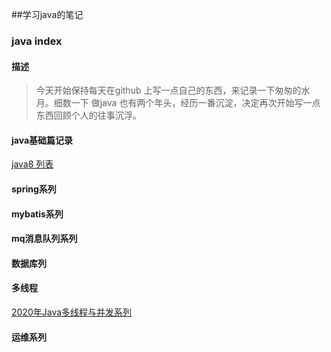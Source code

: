 ##学习java的笔记

### java index

#### 描述
    
> 今天开始保持每天在github 上写一点自己的东西，来记录一下匆匆的水月。细数一下 做java 也有两个年头，经历一番沉淀，决定再次开始写一点东西回顾个人的往事沉浮。

#### java基础篇记录

[java8 列表](./jdk8study/src/main/resources/doc/LocalDateTimeStudy.md)

#### spring系列

#### mybatis系列


####  mq消息队列系列



####  数据库列

####  多线程
[2020年Java多线程与并发系列](https://juejin.im/post/5e8ee367518825736d279551)


#### 运维系列
    
